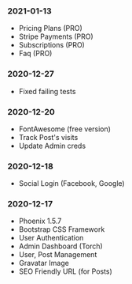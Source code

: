 ### 2021-01-13
* Pricing Plans (PRO)
* Stripe Payments (PRO)
* Subscriptions (PRO)
* Faq (PRO)

### 2020-12-27

* Fixed failing tests

### 2020-12-20

* FontAwesome (free version)
* Track Post's visits
* Update Admin creds

### 2020-12-18

* Social Login (Facebook, Google)

### 2020-12-17

* Phoenix 1.5.7
* Bootstrap CSS Framework
* User Authentication
* Admin Dashboard (Torch)
* User, Post Management
* Gravatar Image
* SEO Friendly URL (for Posts)
